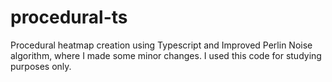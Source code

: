 # procedural-ts
Procedural heatmap creation using Typescript and Improved Perlin Noise algorithm, where I made some minor changes. 
I used this code for studying purposes only.

